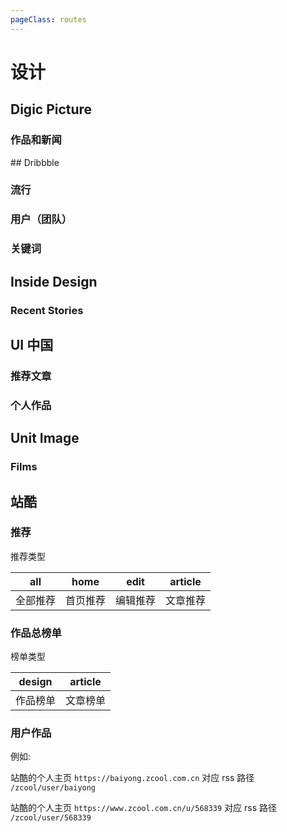 ```yaml
---
pageClass: routes
---
```


# 设计

## Digic Picture

### 作品和新闻

<Route author="MisteryMonster" example="/digic-pictures/works/real-time-engine" path="/digic-pictures/:menu/:tag?" :paramsDesc="['`news`, `works`', 'WORK 下项目类型: `/game-cinematics`, `/feature`, `/making-of`, `/commercials-vfx`, `/real-time-engine`']"/>
## Dribbble

### 流行

<Route author="DIYgod" example="/dribbble/popular/week" path="/dribbble/popular/:timeframe?" :paramsDesc="['时间维度, 支持 week month year ever']"/>

### 用户（团队）

<Route author="DIYgod" example="/dribbble/user/google" path="/dribbble/user/:name" :paramsDesc="['用户名, 可在该用户主页 URL 中找到']"/>

### 关键词

<Route author="DIYgod" example="/dribbble/keyword/player" path="/dribbble/keyword/:keyword" :paramsDesc="['想要订阅的关键词']"/>

## Inside Design

### Recent Stories

<Route author="miaoyafeng" example="/invisionapp/inside-design" path="/invisionapp/inside-design">
</Route>

## UI 中国

### 推荐文章

<Route author="WenryXu" example="/ui-cn/article" path="/ui-cn/article"/>

### 个人作品

<Route author="WenryXu" example="/ui-cn/user/85974" path="/ui-cn/user/:id" :paramsDesc="['用户id']"/>

## Unit Image

### Films

<Route author="MisteryMonster" example="/unit-image/films/vfx" path="/unit-image/films/:type?" :paramsDesc="['Films 下分类，`vfx`, `game-trailer`, `animation`, `commercials`, `making-of`']"/>

## 站酷

### 推荐

<Route author="junbaor" example="/zcool/recommend/all" path="/zcool/recommend/:type" :paramsDesc="['推荐类型,详见下面的表格']" radar="1">

推荐类型

| all      | home     | edit     | article  |
| -------- | -------- | -------- | -------- |
| 全部推荐 | 首页推荐 | 编辑推荐 | 文章推荐 |

</Route>

### 作品总榜单

<Route author="mexunco" example="/zcool/top/design" path="/zcool/top/:type" :paramsDesc="['推荐类型,详见下面的表格']" radar="1">

榜单类型

| design   | article  |
| -------- | -------- |
| 作品榜单 | 文章榜单 |

</Route>

### 用户作品

<Route author="junbaor" example="/zcool/user/baiyong" path="/zcool/user/:uid" :paramsDesc="['个性域名前缀或者用户ID']" radar="1">

例如:

站酷的个人主页 `https://baiyong.zcool.com.cn` 对应 rss 路径 `/zcool/user/baiyong`

站酷的个人主页 `https://www.zcool.com.cn/u/568339` 对应 rss 路径 `/zcool/user/568339`

</Route>
